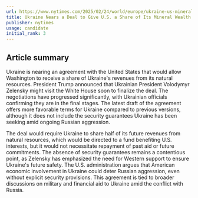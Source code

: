 ```yaml
---
url: https://www.nytimes.com/2025/02/24/world/europe/ukraine-us-mineral-wealth-deal.html
title: Ukraine Nears a Deal to Give U.S. a Share of Its Mineral Wealth
publisher: nytimes
usage: candidate
initial_rank: 3
---
```

## Article summary
Ukraine is nearing an agreement with the United States that would allow Washington to receive a share of Ukraine's revenues from its natural resources. President Trump announced that Ukrainian President Volodymyr Zelensky might visit the White House soon to finalize the deal. The negotiations have progressed significantly, with Ukrainian officials confirming they are in the final stages. The latest draft of the agreement offers more favorable terms for Ukraine compared to previous versions, although it does not include the security guarantees Ukraine has been seeking amid ongoing Russian aggression.

The deal would require Ukraine to share half of its future revenues from natural resources, which would be directed to a fund benefiting U.S. interests, but it would not necessitate repayment of past aid or future commitments. The absence of security guarantees remains a contentious point, as Zelensky has emphasized the need for Western support to ensure Ukraine's future safety. The U.S. administration argues that American economic involvement in Ukraine could deter Russian aggression, even without explicit security provisions. This agreement is tied to broader discussions on military and financial aid to Ukraine amid the conflict with Russia.
